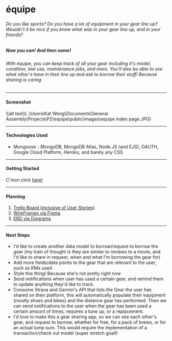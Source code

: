 <h1> équipe </h1>

<h6> Do you like sports? Do you have a lot of equipment in your gear line up? Wouldn't it be nice if you knew what was in your gear line up, and in your friends? </h6>
 
 <h5> Now you can! And then some! </h5>

 <h6> With équipe, you can keep track of all your gear including it's model, condition, last use, maintenance jobs, and more. You'll also be able to see what other's have in their line up and ask to borrow their stuff! Because sharing is caring </h6>

 ---

<h4> Screenshot </h4> 

![alt text](..\Users\Kat Wong\Documents\General Assembly\Projects\P2\equipe\public\images\equipe index page.JPG)

---

<h4> Technologies Used </h4> 

<ul><li>Mongoose - MongoDB, MongoDB Atlas, Node.JS (and EJS), OAUTH, Google Cloud Platform, Heroku, and barely any CSS </li></ul>

---

<h4> Getting Started </h4> 

C'mon click [here!](https://equipe-api.herokuapp.com/)

---

<h4> Planning </h4>

1. [Trello Board (inclusive of User Stories)](https://trello.com/b/Cotj2koq/%C3%A9quipe) 
2. [WireFrames via Figma](https://www.figma.com/file/IpAPHa44Qy2WGV6veZE3bo/SEI-Project-%232---Equipe-App-Wireframes?node-id=1%3A15)
3. [ERD via Diagrams](https://app.diagrams.net/#Hkitkatcode10%2Fequipe%2Fmain%2Fequipe!)

---

<h4> Next Steps </h4>

<ul><li>
I'd like to create another data model to borrow/request to borrow the gear (my train of thought is they are similar to reviews to a movie, and I'd like to share in request, when and what I'm borrowing the gear for)</li>
<li> Add more fields/data points to the gear that are relevant to the user, such as KMs used</li>
<li> Style this thing! Because she's not pretty right now </li>
<li> Send notifications when user has used a certain gear, and remind them to update anything they'd like to track. </li> 
<li> Consume Strava and Garmin's API that lists the Gear the user has shared on their platform, this will automatically populate their equipment (mostly shoes and bikes) and the distance gear has performed. 
Then we can send notifications to the user when the gear has been used a certain amount of times, requires a tune up, or a replacement. </li>
<li> I'd love to make this a gear sharing app, so we can see each other's gear, and request to borrow, whether for free, for a pack of brews, or for an actual lump sum. This would require the implementation of a transaction/check out model (super stretch goal!) </li>


</p>

